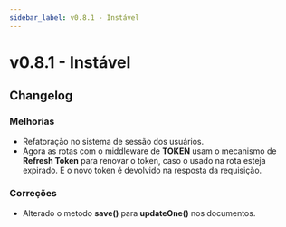 ```yaml
---
sidebar_label: v0.8.1 - Instável
---
```


# v0.8.1 - Instável

## Changelog

### Melhorias

- Refatoração no sistema de sessão dos usuários.
- Agora as rotas com o middleware de **TOKEN** usam o mecanismo de **Refresh Token** para renovar o token, caso o usado na rota esteja expirado. E o novo token é devolvido na resposta da requisição.

### Correções

- Alterado o metodo **save()** para **updateOne()** nos documentos.
